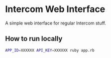 # Intercom Web Interface

A simple web interface for regular Intercom stuff.

## How to run locally

``` bash
APP_ID=XXXXXX API_KEY=XXXXXX ruby app.rb
```
